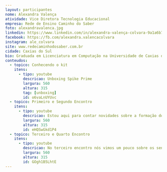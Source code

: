 ```yaml
---
layout: participantes
nome: Alexandra Valença
atividade: Vice Diretora Tecnologia Educacional
empresa: Rede de Ensino Caminho do Saber
foto: alexandravalenca.jpg
linkedin: https://www.linkedin.com/in/alexandra-valença-colvara-9a1a6b73
facebook: https://fb.com/alexandra.valencacolvara
instagram: ale_colvara
site: www.redecaminhodosaber.com.br
cidade: Caxias do Sul
bio: Graduada em Licenciatura em Computação na Universidade de Caxias do Sul – UCS, recebeu o prêmio de aluna destaque pela Sociedade Brasileira de Computação em 2009. Pós-graduada em Informática na Educação pela Pontifícia Universidade Católica do Rio Grande do Sul – PUC. Técnica da Equipe de Robótica Tecnoway desde 2010, atualmente Vice-diretora de Tecnologia Educacional na Rede de Ensino Caminho do Saber. Apaixonada por Tecnologia e Educação acredita que utilização de recursos diferenciados podem potencializar o processo de ensino. Sempre pensando na capacitação de docentes, proporciona diferentes formas para utilização de recursos tecnológicos em sala de aula, pois acredita que todos podem ter acesso a diversas tecnologias e inovar em sua prática didática.
conteudos:
  - topico: Conhecendo o kit
    itens: 
      - tipo: youtube
        descricao: Unboxing Spike Prime
        largura: 560
        altura: 315
        tag: [unboxing]
        id: o6vaLnUYUvc
  - topico: Primeiro e Segundo Encontro
    itens: 
      - tipo: youtube
        descricao: Estou aqui para contar novidades sobre a formação do SPIKE Prime. Confira no vídeo abaixo.
        largura: 560
        altura: 315
        id: eHQSwGkd1P4
  - topico: Terceiro e Quarto Encontro
    itens: 
      - tipo: youtube
        descricao: No terceiro encontro nós vimos um pouco sobre os sensores de distância e de cor. No quarto encontro vimos sobre o giroscópio e a prototipagem virtual. Confira no vídeo abaixo.
        largura: 560
        altura: 315
        id: GOgh1B5LhtE
---
```

